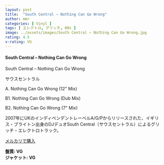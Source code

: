 ```yaml
---
layout: post
title:  "South Central – Nothing Can Go Wrong"
author: mmr
categories: [ Vinyl ]
tags: [ エレクトロ, グリッチ, 00s ]
image: ../assets/images/South Central – Nothing Can Go Wrong.jpg
rating: 4.5
v-rating: VG
---
```


#### South Central – Nothing Can Go Wrong

South Central – Nothing Can Go Wrong

サウスセントラル

A. Nothing Can Go Wrong (12" Mix)

B1. Nothing Can Go Wrong (Dub Mix)

B2. Nothing Can Go Wrong (7" Mix)

2007年にUKのインディペンデントレーベルA/G/Pからリリースされた、イギリス・ブライトン出身のDJデュオSouth Central（サウスセントラル）によるグリッチ・エレクトロトラック。

[メルカリで購入](https://jp.mercari.com/item/m43490703083?afid=6142608987)

<div class="mt-4 mb-4 d-flex align-items-center">
<strong class="mr-1">盤質: VG</strong>
</div>
<div class="mt-4 mb-4 d-flex align-items-center">
<strong class="mr-1">ジャケット: VG</strong>
</div>
